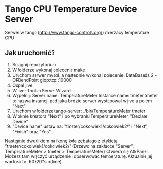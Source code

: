 Tango CPU Temperature Device Server
============

Serwer w tango (http://www.tango-controls.org/) mierzacy temperature CPU


Jak uruchomić?
------------
1. Ściągnij repozytorium 
2. W folderze wykonaj polecenie make
3. Uruchom serwer mysql, a nastepnie wykonaj polecenie:
    DataBaseds 2 -ORBendPoint giop:tcp::10000
4. Odpal jive
5. W jive: Tools->Server Wizard
6. Wypełnij: 
    Server name: TemperatureMeter
    Instance name: tmeter
  tmeter to nazwa instancji pod jaka bedzie serwer wystepowal w jive
  a potem "Next"
7. Uruchom w folderze tango-server:
    ./bin/TemperatureMeter tmeter
8. W oknie kreatora "Next" i po wybraniu TemperatureMeter, "Declare Device"
9. "Device name" ustaw na: "tmeter/cokolwiek1/cokolwiek2/" i "Next", "Finish" oraz "Yes".

Następnie dwuklikiem na ikonę koła zębatego z etykietą "tmeter/cokolwiek1/cokolwiek2/" (Drzewo na zakładce "Server", TemperatureMeter > tmeter > TemperatureMeter) Otwiera się AtkPanel. Możesz tam włączyć urządzenie i obserwowac temperaturę. Aktualnie jej wartość to: 60+20*sin(time).